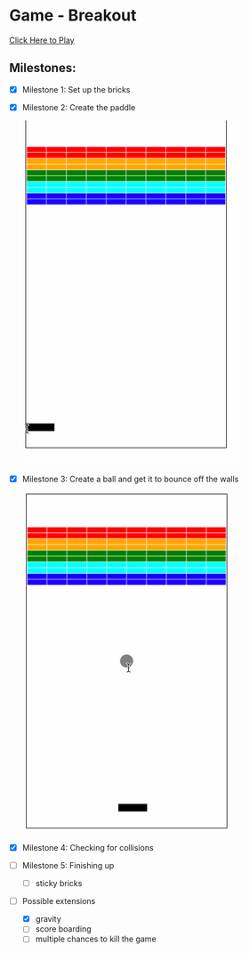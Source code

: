 # Game - Breakout

[Click Here to Play](https://xinghom.github.io/JS_workout/.)

## Milestones:
- [x] Milestone 1: Set up the bricks
- [x] Milestone 2: Create the paddle

    ![gif](./breakout/breakout_stage2.gif)

- [x] Milestone 3: Create a ball and get it to bounce off the walls
  
    ![gif](./breakout/breakout_stage3.gif)

- [x] Milestone 4: Checking for collisions
- [ ] Milestone 5: Finishing up
  - [ ] sticky bricks

- [ ] Possible extensions
  - [x] gravity
  - [ ] score boarding
  - [ ] multiple chances to kill the game
